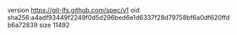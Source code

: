 version https://git-lfs.github.com/spec/v1
oid sha256:a4adf93449f2249f0d5d296bed6e1d6337f28d79758bf6a0df620ffdb6a72839
size 11492
